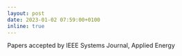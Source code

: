 ```yaml
---
layout: post
date: 2023-01-02 07:59:00+0100
inline: true
---
```


Papers accepted by IEEE Systems Journal, Applied Energy